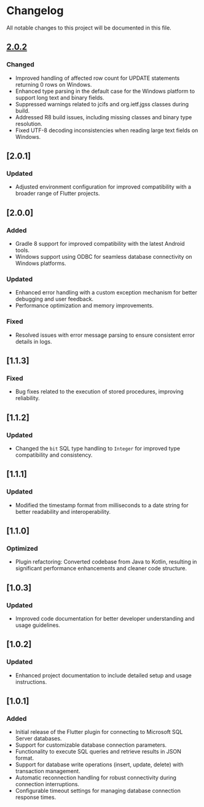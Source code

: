# Changelog

All notable changes to this project will be documented in this file.
## [2.0.2]

### Changed
* Improved handling of affected row count for UPDATE statements returning 0 rows on Windows.
* Enhanced type parsing in the default case for the Windows platform to support long text and binary fields.
* Suppressed warnings related to jcifs and org.ietf.jgss classes during build.
* Addressed R8 build issues, including missing classes and binary type resolution.
* Fixed UTF-8 decoding inconsistencies when reading large text fields on Windows.

## [2.0.1]

### Updated
- Adjusted environment configuration for improved compatibility with a broader range of Flutter projects.

## [2.0.0]

### Added
- Gradle 8 support for improved compatibility with the latest Android tools.
- Windows support using ODBC for seamless database connectivity on Windows platforms.

### Updated
- Enhanced error handling with a custom exception mechanism for better debugging and user feedback.
- Performance optimization and memory improvements.

### Fixed
- Resolved issues with error message parsing to ensure consistent error details in logs.

## [1.1.3]

### Fixed
- Bug fixes related to the execution of stored procedures, improving reliability.

## [1.1.2]

### Updated
- Changed the `bit` SQL type handling to `Integer` for improved type compatibility and consistency.

## [1.1.1]

### Updated
- Modified the timestamp format from milliseconds to a date string for better readability and interoperability.

## [1.1.0]

### Optimized
- Plugin refactoring: Converted codebase from Java to Kotlin, resulting in significant performance enhancements and cleaner code structure.

## [1.0.3]

### Updated
- Improved code documentation for better developer understanding and usage guidelines.

## [1.0.2]

### Updated
- Enhanced project documentation to include detailed setup and usage instructions.

## [1.0.1]

### Added
- Initial release of the Flutter plugin for connecting to Microsoft SQL Server databases.
- Support for customizable database connection parameters.
- Functionality to execute SQL queries and retrieve results in JSON format.
- Support for database write operations (insert, update, delete) with transaction management.
- Automatic reconnection handling for robust connectivity during connection interruptions.
- Configurable timeout settings for managing database connection response times.

[2.0.2]: https://github.com/Hiteshdon/mssql_connection.git
